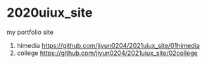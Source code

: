 # 2020uiux_site
my portfolio site
1. himedia https://github.com/jiyun0204/2021uiux_site/01himedia
2. college https://github.com/jiyun0204/2021uiux_site/02college
